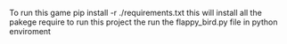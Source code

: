 To run this game 
pip install -r ./requirements.txt 
this will install all the pakege require to run this project 
the run the flappy_bird.py file in python enviroment 
